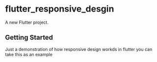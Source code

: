 # flutter_responsive_desgin

A new Flutter project.

## Getting Started
Just a demonstration of how responsive design workds in flutter
you can take this as an example
